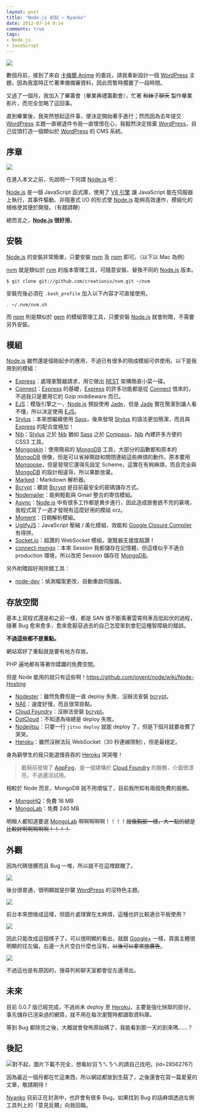 ```yaml
---
layout: post
title: "Node.js 初試 ─ Nyanko"
date: 2012-07-14 0:14
comments: true
tags:
- Node.js
- JavaScript
---
```


![](http://i.minus.com/iKst8nFEGcU8A.png)

數個月前，接到了來自 [卡梅爾 Anime] 的委託，請我重新設計一個 [WordPress] 主題，因為我當時正忙著準備備審資料，因此而暫時擱置了一段時間。

又過了一個月，我加入了畢籌會（畢業典禮籌劃會），忙著 <del>和妹子聊天</del> 製作畢業影片，而完全忽略了這回事。

直到畢業後，我突然想起這件事，便決定開始著手進行；然而因為去年提交 [WordPress] 主題一直被退件令我一直懷恨在心，我毅然決定捨棄 [WordPress]，自己從頭打造一個類似於 [WordPress] 的 CMS 系統。

<!-- more -->

## 序章

![](http://i.minus.com/iEfVZ8aIjqOKG.png)

在進入本文之前，先說明一下何謂 [Node.js] 吧：

[Node.js] 是一個 JavaScript 函式庫，使用了 [V8 引擎] 讓 JavaScript 能在伺服器上執行，其事件驅動、非阻塞式 I/O 的形式使 [Node.js] 能夠高效運作，模組化的規格使其便於開發。（有錯請鞭）

總而言之，**[Node.js] 很好用**。

## 安裝

[Node.js] 的安裝非常簡單，只要安裝 [nvm] 及 [npm] 即可。（以下以 Mac 為例）

[nvm] 就是類似於 [rvm] 的版本管理工具，可隨意安裝、替換不同的 [Node.js] 版本。

```
$ git clone git://github.com/creationix/nvm.git ~/nvm
```

安裝完後必須在 `.bash_profile` 加入以下內容才可直接使用。

```
. ~/.nvm/nvm.sh
```

而 [npm] 則是類似於 [gem] 的模組管理工具，只要安裝 [Node.js] 就會附贈，不需要另外安裝。

## 模組

[Node.js] 雖然還是個剛起步的應用，不過已有很多的現成模組可供使用。以下是我用到的模組：

- [Express]：處理瀏覽器請求，用它做出 [REST] 架構簡直小菜一碟。
- [Connect]：[Express] 的基礎，[Express] 的許多功能都是從 [Connect] 借來的，不過我只是要用它的 Gzip middleware 而已。
- [EJS]：模版引擎之一，[Node.js] 預設使用 [Jade]，但是 [Jade] 實在簡潔到讓人看不懂，所以決定使用 [EJS]。
- [Stylus]：本來想繼續使用 [Sass]，後來發現 [Stylus] 的語法更加簡潔，而且與 [Express] 的配合度極加！
- [Nib]：[Stylus] 之於 [Nib] 猶如 [Sass] 之於 [Compass]，[Nib] 內建許多方便的 CSS3 工具。
- [Mongoskin]：使用簡易的 [MongoDB] 工具，大部分的函數都和原本的 [MongoDB] 很像，但是可以省掉開啟和關閉連結這些麻煩的動作。原本要用 [Mongoose]，但是發現它還得先設定 Scheme，這實在有夠麻煩，而且完全與 [MongoDB] 的設計相違背，所以果斷放棄。
- [Marked]：Markdown 解析器。
- [Bcrypt]：聽說 [Bcrypt] 是目前最安全的密碼儲存方式。
- [Nodemailer]：能夠輕鬆與 Gmail 整合的寄信模組。
- [Async]：[Node.js] 中有很多工作都是異步進行，因此造成嵌套嵌不完的窘境，我程式寫了一週才發現有這麼好用的模組 orz。
- [Moment]：日期解析模組。
- [UglifyJS]：JavaScript 壓縮 / 美化模組，效能和 [Google Closure Compiler] 有得拼。
- [Socket.io]：超讚的 WebSocket 模組，瀏覽器支援度超讚！
- [connect-mongo]：本來 Session 我都儲存在記憶體，但這樣似乎不適合 production 環境，所以改把 Session 儲存在 [MongoDB]。

另外附贈超好用除錯工具：

- [node-dev]：偵測檔案更改，自動重啟伺服器。

## 存放空間

基本上寫程式還是和之前一樣，都是 SAN 值不斷乘著雲霄飛車高低起伏的過程，隨著 Bug 愈來愈多，愈來愈厭惡過去的自己怎麼笨到會犯這種智障級的錯誤。

**不過這些都不是重點。**

網站寫好了重點就是要有地方存放。

PHP 遍地都有等著你蹂躪的免費空間。

但是 Node 能用的就只有這些啊！<https://github.com/joyent/node/wiki/Node-Hosting>

- [Nodester]：雖然免費但是一直 deploy 失敗，沒辦法安裝 [bcrypt]。
- [NAE]：速度好慢，而且很常掛點。
- [Cloud Foundry]：沒辦法安裝 [bcrypt]。
- [DotCloud]：不知道為啥總是 deploy 失敗。
- [Nodejitsu]：只要一行 `jitsu deploy` 就能 deploy 了，但是下個月就要收費了哭哭。
- [Heroku]：雖然沒辦法玩 WebSocket（30 秒連線限制），但是最穩定。

身為窮學生的我只能選慢吞吞的 [Heroku] 哭哭喔！

> 截稿前發現了 [AppFog]，是一個建構於 [Cloud Foundry] 的服務，介面很漂亮，不過還沒試用。

相較於 Node 而言，MongoDB 就不用煩惱了，目前我所知有兩個免費的服務。

- [MongoHQ]：免費 16 MB
- [MongoLab]：免費 240 MB

明眼人都知道要選 [MongoLab] 啊啊啊啊啊！！！！<del>就像胸部一樣，大一點的總是比較好啊啊啊啊啊！！！！</del>

## 外觀

因為代碼很髒而且 Bug 一堆，所以就不在這裡獻醜了。

![](http://i.minus.com/icykBz9L04Ydf.png)

後台很普通，很明顯就是抄襲 [WordPress] 的沒特色主題。

![](http://i.minus.com/iiCgTOcyLp2Km.png)

前台本來想做成這樣，但圖片處理實在太麻煩，這種也許比較適合平板使用？

![](http://i.minus.com/iCuLiRAi4Birx.png)

因此只能改成這個樣子了，可以很明顯的看出，就跟 [Google+] 一樣，頁面主體很明顯的往左偏，右邊一大片空白什麼也沒有，<del>以後可以拿來放廣告</del>。

![](http://i.minus.com/illxd31CdxXIq.png)

不過這也是有原因的，搜尋列和聊天室都會從左邊滑出。

## 未來

目前 0.0.7 版已經完成，不過尚未 deploy 至 [Heroku]，主要是強化快取的部分，事先儲存已渲染過的網頁，就不用在每次瀏覽時都讀取資料庫。

等到 Bug 都除完之後，大概就會發佈原始碼了，我能看到那一天的到來嗎......？

## 後記

![對不起，圖片下載不完全，想看紗羽ㄋㄟㄋㄟ的請自己找吧。(id=28562767)](http://i.minus.com/ibqU7BQBnIPo5u.png)

因為最近一個月都在忙這東西，所以網誌都放到生菇了，之後還會在寫一篇愛夏的文章，敬請期待！

[Nyanko] 目前正在封測中，也許會有很多 Bug，如果找到 Bug 的話麻煩透過左側工具列上的「意見反饋」向我回報。

[卡梅爾 Anime]: http://caramel623.k2-ani.com/
[WordPress]: http://wordpress.org/
[Node.js]: http://nodejs.org/
[V8 引擎]: http://zh.wikipedia.org/wiki/V8_%28JavaScript%E5%BC%95%E6%93%8E%29
[nvm]: https://github.com/creationix/nvm/
[npm]: http://npmjs.org/
[rvm]: https://rvm.io/
[gem]: http://rubygems.org/
[Express]: http://expressjs.com/
[REST]: http://zh.wikipedia.org/wiki/REST
[Connect]: http://www.senchalabs.org/connect/
[EJS]: https://github.com/visionmedia/ejs
[Jade]: http://jade-lang.com/
[Stylus]: https://github.com/LearnBoost/stylus
[Sass]: http://sass-lang.com/
[Nib]: https://github.com/visionmedia/nib
[Compass]: http://compass-style.org/
[Mongoskin]: https://github.com/kissjs/node-mongoskin
[MongoDB]: http://www.mongodb.org/
[Mongoose]: https://github.com/LearnBoost/mongoose
[Marked]: https://github.com/chjj/marked/
[Bcrypt]: https://github.com/ncb000gt/node.bcrypt.js/
[Nodemailer]: https://github.com/andris9/Nodemailer/
[Async]: https://github.com/caolan/async/
[Moment]: http://momentjs.com/
[UglifyJS]: https://github.com/mishoo/UglifyJS
[Google Closure Compiler]: https://developers.google.com/closure/compiler/
[Socket.io]: http://socket.io/
[connect-mongo]: https://github.com/kcbanner/connect-mongo/
[node-dev]: https://github.com/fgnass/node-dev
[Nodester]: http://nodester.com/
[NAE]: http://cnodejs.net/
[Cloud Foundry]: http://www.cloudfoundry.com/
[DotCloud]: http://www.dotcloud.com/
[Nodejitsu]: http://nodejitsu.com/
[Heroku]: http://heroku.com/
[AppFog]: http://www.appfog.com/
[MongoHQ]: https://mongohq.com/
[MongoLab]: https://mongolab.com/
[Google+]: https://plus.google.com/
[Nyanko]: http://nyanko.herokuapp.com/
